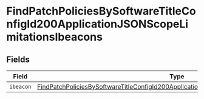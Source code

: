 # FindPatchPoliciesBySoftwareTitleConfigId200ApplicationJSONScopeLimitationsIbeacons


## Fields

| Field                                                                                                                                                                                                             | Type                                                                                                                                                                                                              | Required                                                                                                                                                                                                          | Description                                                                                                                                                                                                       |
| ----------------------------------------------------------------------------------------------------------------------------------------------------------------------------------------------------------------- | ----------------------------------------------------------------------------------------------------------------------------------------------------------------------------------------------------------------- | ----------------------------------------------------------------------------------------------------------------------------------------------------------------------------------------------------------------- | ----------------------------------------------------------------------------------------------------------------------------------------------------------------------------------------------------------------- |
| `ibeacon`                                                                                                                                                                                                         | [FindPatchPoliciesBySoftwareTitleConfigId200ApplicationJSONScopeLimitationsIbeaconsIbeacon](../../models/operations/findpatchpoliciesbysoftwaretitleconfigid200applicationjsonscopelimitationsibeaconsibeacon.md) | :heavy_minus_sign:                                                                                                                                                                                                | N/A                                                                                                                                                                                                               |